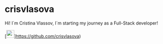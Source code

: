 ﻿# crisvlasova
Hi! I´m Cristina Vlassov, I´m starting my journey as a Full-Stack developer!

[<img src="https://s18955.pcdn.co/wp-content/uploads/2018/02/github.png" width="25"/>]https://github.com/crisvlasova)
